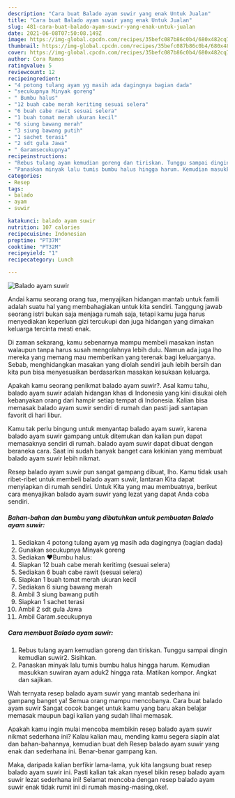 ```yaml
---
description: "Cara buat Balado ayam suwir yang enak Untuk Jualan"
title: "Cara buat Balado ayam suwir yang enak Untuk Jualan"
slug: 481-cara-buat-balado-ayam-suwir-yang-enak-untuk-jualan
date: 2021-06-08T07:50:08.149Z
image: https://img-global.cpcdn.com/recipes/35befc087b86c0b4/680x482cq70/balado-ayam-suwir-foto-resep-utama.jpg
thumbnail: https://img-global.cpcdn.com/recipes/35befc087b86c0b4/680x482cq70/balado-ayam-suwir-foto-resep-utama.jpg
cover: https://img-global.cpcdn.com/recipes/35befc087b86c0b4/680x482cq70/balado-ayam-suwir-foto-resep-utama.jpg
author: Cora Ramos
ratingvalue: 5
reviewcount: 12
recipeingredient:
- "4 potong tulang ayam yg masih ada dagingnya bagian dada"
- "secukupnya Minyak goreng"
- " Bumbu halus"
- "12 buah cabe merah keritimg sesuai selera"
- "6 buah cabe rawit sesuai selera"
- "1 buah tomat merah ukuran kecil"
- "6 siung bawang merah"
- "3 siung bawang putih"
- "1 sachet terasi"
- "2 sdt gula Jawa"
- " Garamsecukupnya"
recipeinstructions:
- "Rebus tulang ayam kemudian goreng dan tiriskan. Tunggu sampai dingin kemudian suwir2. Sisihkan."
- "Panaskan minyak lalu tumis bumbu halus hingga harum. Kemudian masukkan suwiran ayam aduk2 hingga rata. Matikan kompor. Angkat dan sajikan."
categories:
- Resep
tags:
- balado
- ayam
- suwir

katakunci: balado ayam suwir 
nutrition: 107 calories
recipecuisine: Indonesian
preptime: "PT37M"
cooktime: "PT32M"
recipeyield: "1"
recipecategory: Lunch

---
```



![Balado ayam suwir](https://img-global.cpcdn.com/recipes/35befc087b86c0b4/680x482cq70/balado-ayam-suwir-foto-resep-utama.jpg)

Andai kamu seorang orang tua, menyajikan hidangan mantab untuk famili adalah suatu hal yang membahagiakan untuk kita sendiri. Tanggung jawab seorang istri bukan saja menjaga rumah saja, tetapi kamu juga harus menyediakan keperluan gizi tercukupi dan juga hidangan yang dimakan keluarga tercinta mesti enak.

Di zaman  sekarang, kamu sebenarnya mampu membeli masakan instan walaupun tanpa harus susah mengolahnya lebih dulu. Namun ada juga lho mereka yang memang mau memberikan yang terenak bagi keluarganya. Sebab, menghidangkan masakan yang diolah sendiri jauh lebih bersih dan kita pun bisa menyesuaikan berdasarkan masakan kesukaan keluarga. 



Apakah kamu seorang penikmat balado ayam suwir?. Asal kamu tahu, balado ayam suwir adalah hidangan khas di Indonesia yang kini disukai oleh kebanyakan orang dari hampir setiap tempat di Indonesia. Kalian bisa memasak balado ayam suwir sendiri di rumah dan pasti jadi santapan favorit di hari libur.

Kamu tak perlu bingung untuk menyantap balado ayam suwir, karena balado ayam suwir gampang untuk ditemukan dan kalian pun dapat memasaknya sendiri di rumah. balado ayam suwir dapat dibuat dengan beraneka cara. Saat ini sudah banyak banget cara kekinian yang membuat balado ayam suwir lebih nikmat.

Resep balado ayam suwir pun sangat gampang dibuat, lho. Kamu tidak usah ribet-ribet untuk membeli balado ayam suwir, lantaran Kita dapat menyiapkan di rumah sendiri. Untuk Kita yang mau membuatnya, berikut cara menyajikan balado ayam suwir yang lezat yang dapat Anda coba sendiri.

<!--inarticleads1-->

##### Bahan-bahan dan bumbu yang dibutuhkan untuk pembuatan Balado ayam suwir:

1. Sediakan 4 potong tulang ayam yg masih ada dagingnya (bagian dada)
1. Gunakan secukupnya Minyak goreng
1. Sediakan  ❤️Bumbu halus:
1. Siapkan 12 buah cabe merah keritimg (sesuai selera)
1. Sediakan 6 buah cabe rawit (sesuai selera)
1. Siapkan 1 buah tomat merah ukuran kecil
1. Sediakan 6 siung bawang merah
1. Ambil 3 siung bawang putih
1. Siapkan 1 sachet terasi
1. Ambil 2 sdt gula Jawa
1. Ambil  Garam.secukupnya




<!--inarticleads2-->

##### Cara membuat Balado ayam suwir:

1. Rebus tulang ayam kemudian goreng dan tiriskan. Tunggu sampai dingin kemudian suwir2. Sisihkan.
1. Panaskan minyak lalu tumis bumbu halus hingga harum. Kemudian masukkan suwiran ayam aduk2 hingga rata. Matikan kompor. Angkat dan sajikan.




Wah ternyata resep balado ayam suwir yang mantab sederhana ini gampang banget ya! Semua orang mampu mencobanya. Cara buat balado ayam suwir Sangat cocok banget untuk kamu yang baru akan belajar memasak maupun bagi kalian yang sudah lihai memasak.

Apakah kamu ingin mulai mencoba membikin resep balado ayam suwir nikmat sederhana ini? Kalau kalian mau, mending kamu segera siapin alat dan bahan-bahannya, kemudian buat deh Resep balado ayam suwir yang enak dan sederhana ini. Benar-benar gampang kan. 

Maka, daripada kalian berfikir lama-lama, yuk kita langsung buat resep balado ayam suwir ini. Pasti kalian tak akan nyesel bikin resep balado ayam suwir lezat sederhana ini! Selamat mencoba dengan resep balado ayam suwir enak tidak rumit ini di rumah masing-masing,oke!.

